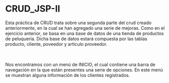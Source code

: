 # CRUD_JSP-II
Esta práctica de CRUD trata sobre una segunda parte del crud creado anteriormente, en la cual se han agregado una serie de mejoras. Como en el ejercicio anterior, se basa en una base de datos de una tienda de productos de peluquería. Dicha base de datos estará compuesta por las tablas producto, cliente, poveedor y articulo proveedor.

</br>

</br>
Nos encontramos con un menú de INICIO, el cual contiene una barra de navegación en la que están presentes una serie de opciones.
En este menú se muestran alguna información de los clientes registrados.
</br>
</br>
</br>
